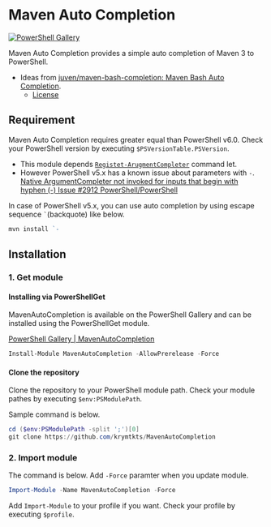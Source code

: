 Maven Auto Completion
=====================

[![PowerShell Gallery](https://img.shields.io/powershellgallery/dt/MavenAutoCompletion.svg?style=flat-square)](https://www.powershellgallery.com/packages/MavenAutoCompletion)

Maven Auto Completion provides a simple auto completion of Maven 3 to PowerShell.

- Ideas from [juven/maven-bash-completion: Maven Bash Auto Completion](https://github.com/juven/maven-bash-completion).
  - [License](https://github.com/juven/maven-bash-completion/blob/master/LICENSE)

Requirement
-----------

Maven Auto Completion requires greater equal than PowerShell v6.0.
Check your PowerShell version by executing `$PSVersionTable.PSVersion`.

- This module depends [`Registet-ArugmentCompleter`](https://docs.microsoft.com/en-us/powershell/module/microsoft.powershell.core/register-argumentcompleter?view=powershell-5.0) command let.
- However PowerShell v5.x has a known issue about parameters with `-`. [Native ArgumentCompleter not invoked for inputs that begin with hyphen (-) Issue  #2912 PowerShell/PowerShell](https://github.com/PowerShell/PowerShell/issues/2912)

In case of PowerShell v5.x, you can use auto completion by using escape sequence <code>&#x60;</code>(backquote) like below.

```powershell
mvn install `-
```

Installation
------------

### 1. Get module

#### Installing via PowerShellGet

MavenAutoCompletion is available on the PowerShell Gallery and can be installed using the PowerShellGet module.

[PowerShell Gallery | MavenAutoCompletion](https://www.powershellgallery.com/packages/MavenAutoCompletion)

```powershell
Install-Module MavenAutoCompletion -AllowPrerelease -Force
```

#### Clone the repository

Clone the repository to your PowerShell module path.
Check your module pathes by executing `$env:PSModulePath`.

Sample command is below.

```powershell
cd ($env:PSModulePath -split ';')[0]
git clone https://github.com/krymtkts/MavenAutoCompletion
```

### 2. Import module

The command is below. Add `-Force` paramter when you update module.

```powershell
Import-Module -Name MavenAutoCompletion -Force
```

Add `Import-Module` to your profile if you want.
Check your profile by executing `$profile`.
